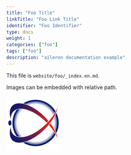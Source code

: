 ```yaml
---
title: "Foo Title"
linkTitle: "Foo Link Title"
identifier: "Foo Identifier"
type: docs
weight: 1
categories: ["foo"]
tags: ["foo"]
description: "aileron documentation example"
---
```


This file is `website/foo/_index.en.md`.

Images can be embedded with relative path.

![aileron.png](aileron.png)
